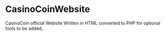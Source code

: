 CasinoCoinWebsite
=================

CasinoCoin official Website
Written in HTML converted to PHP for optional tools to be added,
